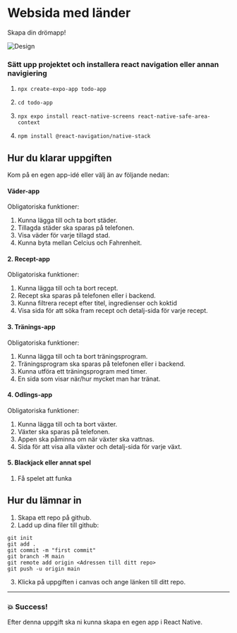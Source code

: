 # Websida med länder

Skapa din drömapp!

![Design](https://github.com/davidshore/chas_countries/blob/main/webbsida.png)

### Sätt upp projektet och installera react navigation eller annan navigiering

1. `npx create-expo-app todo-app`

2. `cd todo-app`

3. `npx expo install react-native-screens react-native-safe-area-context`

4. `npm install @react-navigation/native-stack`

## Hur du klarar uppgiften

Kom på en egen app-idé eller välj än av följande nedan:

#### Väder-app

Obligatoriska funktioner:

1. Kunna lägga till och ta bort städer.
2. Tillagda städer ska sparas på telefonen.
3. Visa väder för varje tillagd stad.
4. Kunna byta mellan Celcius och Fahrenheit.

#### 2. Recept-app

Obligatoriska funktioner:

1. Kunna lägga till och ta bort recept.
2. Recept ska sparas på telefonen eller i backend.
3. Kunna filtrera recept efter titel, ingredienser och koktid
4. Visa sida för att söka fram recept och detalj-sida för varje recept.

#### 3. Tränings-app

Obligatoriska funktioner:

1. Kunna lägga till och ta bort träningsprogram.
2. Träningsprogram ska sparas på telefonen eller i backend.
3. Kunna utföra ett träningsprogram med timer.
4. En sida som visar när/hur mycket man har tränat.

#### 4. Odlings-app

Obligatoriska funktioner:

1. Kunna lägga till och ta bort växter.
2. Växter ska sparas på telefonen.
3. Appen ska påminna om när växter ska vattnas.
4. Sida för att visa alla växter och detalj-sida för varje växt.

#### 5. Blackjack eller annat spel

1. Få spelet att funka

## Hur du lämnar in

1. Skapa ett repo på github.
2. Ladd up dina filer till github:

```
git init
git add .
git commit -m "first commit"
git branch -M main
git remote add origin <Adressen till ditt repo>
git push -u origin main
```

3. Klicka på uppgiften i canvas och ange länken till ditt repo.

---

### :boom: Success!

Efter denna uppgift ska ni kunna skapa en egen app i React Native.

